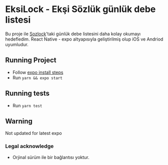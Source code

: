 # EksiLock - Ekşi Sözlük günlük debe listesi

Bu proje ile [Sozlock](https://www.sozlock.com)'taki günlük debe listesini daha kolay okumayı hedefledim.
React Native - expo altyapısıyla geliştirilmiş olup iOS ve Andriod uyumludur.

## Running Project
- Follow [expo install steps](https://docs.expo.io/get-started/installation/)
- Run `yarn && expo start`

## Running tests
- Run `yarn test`

## Warning
Not updated for latest expo

### Legal acknowledge
- Orjinal sürüm ile bir bağlantısı yoktur.
